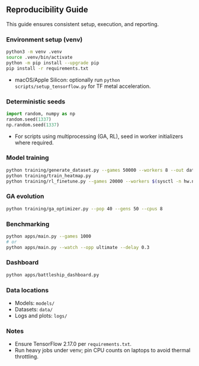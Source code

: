 ## Reproducibility Guide

This guide ensures consistent setup, execution, and reporting.

### Environment setup (venv)
```bash
python3 -m venv .venv
source .venv/bin/activate
python -m pip install --upgrade pip
pip install -r requirements.txt
```
- macOS/Apple Silicon: optionally run `python scripts/setup_tensorflow.py` for TF metal acceleration.

### Deterministic seeds
```python
import random, numpy as np
random.seed(1337)
np.random.seed(1337)
```
- For scripts using multiprocessing (GA, RL), seed in worker initializers where required.

### Model training
```bash
python training/generate_dataset.py --games 50000 --workers 8 --out data/battleship_supervised.pkl
python training/train_heatmap.py
python training/rl_finetune.py --games 20000 --workers $(sysctl -n hw.ncpu) --batch 256
```

### GA evolution
```bash
python training/ga_optimizer.py --pop 40 --gens 50 --cpus 8
```

### Benchmarking
```bash
python apps/main.py --games 1000
# or
python apps/main.py --watch --opp ultimate --delay 0.3
```

### Dashboard
```bash
python apps/battleship_dashboard.py
```

### Data locations
- Models: `models/`
- Datasets: `data/`
- Logs and plots: `logs/`

### Notes
- Ensure TensorFlow 2.17.0 per `requirements.txt`.
- Run heavy jobs under venv; pin CPU counts on laptops to avoid thermal throttling.

